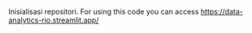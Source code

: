 Inisialisasi repositori.
For using this code you can access https://data-analytics-rio.streamlit.app/
